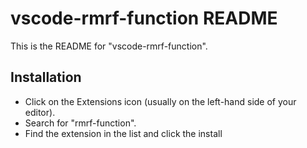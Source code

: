 # vscode-rmrf-function README

This is the README for "vscode-rmrf-function".

## Installation

- Click on the Extensions icon (usually on the left-hand side of your editor).
- Search for "rmrf-function".
- Find the extension in the list and click the install

